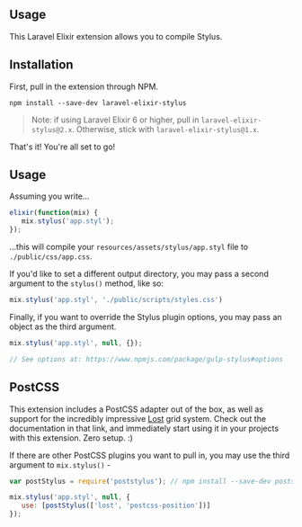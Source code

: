 ## Usage

This Laravel Elixir extension allows you to compile Stylus.

## Installation

First, pull in the extension through NPM.

```
npm install --save-dev laravel-elixir-stylus
```

> Note: if using Laravel Elixir 6 or higher, pull in `laravel-elixir-stylus@2.x`. Otherwise, stick with `laravel-elixir-stylus@1.x`.

That's it! You're all set to go!

## Usage

Assuming you write...

```js
elixir(function(mix) {
   mix.stylus('app.styl');
});
```

...this will compile your `resources/assets/stylus/app.styl` file to `./public/css/app.css`.

If you'd like to set a different output directory, you may pass a second argument to the `stylus()` method, like so:

```js
mix.stylus('app.styl', './public/scripts/styles.css')
```

Finally, if you want to override the Stylus plugin options, you may pass an object as the third argument.

```js
mix.stylus('app.styl', null, {});

// See options at: https://www.npmjs.com/package/gulp-stylus#options
```

## PostCSS

This extension includes a PostCSS adapter out of the box, as well as support for the incredibly impressive [Lost](https://github.com/peterramsing/lost) grid system. Check out the documentation in that link, and immediately start using it in your projects with this extension. Zero setup. :)

If there are other PostCSS plugins you want to pull in, you may use the third argument to `mix.stylus()` - 

```js
var postStylus = require('poststylus'); // npm install --save-dev poststylus

mix.stylus('app.styl', null, {
   use: [postStylus(['lost', 'postcss-position'])]
});
```
